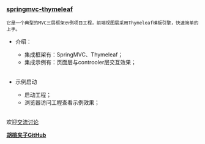 ### [springmvc-thymeleaf](https://github.com/wangxinforme/springmvc-thymeleaf)
<code>它是一个典型的MVC三层框架示例项目工程，前端视图层采用Thymeleaf模板引擎，快速简单的上手。</code>


+ 介绍：
	+ 集成框架有：SpringMVC、Thymeleaf；
	+ 集成示例有：页面层与controoler层交互效果；</br></br>

+ 示例启动
	+ 启动工程；
	+ 浏览器访问工程查看示例效果；</br></br>
	
欢迎[交流讨论](https://github.com/wangxinforme/springmvc-thymeleaf/issues)

<b>[胡桃夹子GitHub](https://github.com/wangxinforme "Vincent Git@OSC主页")</b>